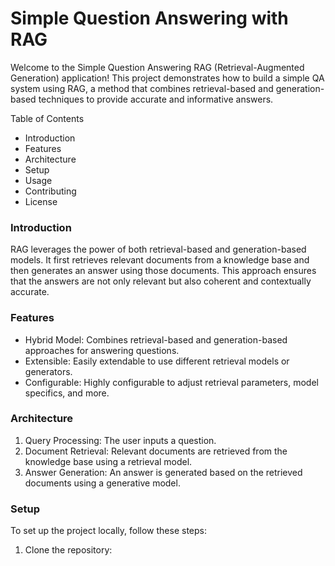 # Simple Question Answering with RAG
Welcome to the Simple Question Answering RAG (Retrieval-Augmented Generation) application! This project demonstrates how to build a simple QA system using RAG, a method that combines retrieval-based and generation-based techniques to provide accurate and informative answers.

Table of Contents
* Introduction
* Features
* Architecture
* Setup
* Usage
* Contributing
* License

### Introduction
RAG leverages the power of both retrieval-based and generation-based models. It first retrieves relevant documents from a knowledge base and then generates an answer using those documents. This approach ensures that the answers are not only relevant but also coherent and contextually accurate.

### Features
* Hybrid Model: Combines retrieval-based and generation-based approaches for answering questions.
* Extensible: Easily extendable to use different retrieval models or generators.
* Configurable: Highly configurable to adjust retrieval parameters, model specifics, and more.

### Architecture
1. Query Processing: The user inputs a question.
2. Document Retrieval: Relevant documents are retrieved from the knowledge base using a retrieval model.
3. Answer Generation: An answer is generated based on the retrieved documents using a generative model.

### Setup
To set up the project locally, follow these steps:
1. Clone the repository: 
